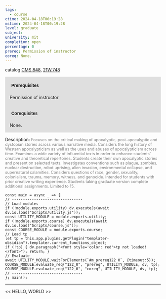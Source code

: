 ```yaml
---
tags:
  - course
ctime: 2024-04-18T00:19:28
mstime: 2024-04-18T00:19:28
level: graduate
subject: 
university: mit
completion: open
percentage: 0
prereq: Permission of instructor
coreq: None.
---
```


catalog [CMS.848](http://student.mit.edu/catalog/mCMSa.html#CMS.848), [21W.748](http://student.mit.edu/catalog/m21Wa.html#21W.748)

<span style="display: block; padding: 15px; background-color: rgb(100, 100, 100, 0.2);"><font id="m_prereq122_0" style="display: block; font-family: Arial, sans-serif; font-weight: bold; padding: 5px">Prerequisites</font><br><span id="prereq122_0">Permission of instructor</span></span>
<span style="display: block; padding: 15px; background-color: rgb(100, 100, 100, 0.2);"><font id="m_coreq122_0" style="display: block; font-family: Arial, sans-serif; font-weight: bold; padding: 5px">Corequisites</font><br><span id="coreq122_0">None.</span></span>

<font style="">Description:</font>
<font style="color: grey; font-size: 0.8rem;">Focuses on the critical making of apocalyptic, post-apocalyptic and dystopian stories across various narrative media. Considers the long history of Western apocalypticism as well as the uses and abuses of apocalypticism across time. Examines a wide variety of influential texts in order to enhance students' creative and theoretical repertoires. Students create their own apocalyptic stories and present on selected texts. Investigates conventions such as plague, zombies, nuclear destruction, robot uprising, alien invasion, environmental collapse, and supernatural calamities. Considers questions of race, gender, sexuality, colonialism, trauma, memory, witness, and genocide. Intended for students with prior creative writing experience. Students taking graduate version complete additional assignments. Limited to 15.</font>

```dataviewjs
const main = async _ => {
// --------------------------------
// Load modules
if (!module.exports.utility) dv.executeJs(await dv.io.load("Scripts/utility.js"));
const UTILITY_MODULE = module.exports.utility;
if (!module.exports.course) dv.executeJs(await dv.io.load("Scripts/course.js"));
const COURSE_MODULE = module.exports.course;
// Load tp
let tp = this.app.plugins.getPlugin("templater-obsidian").templater.current_functions_object;
if (!tp) { dv.paragraph("<font style='color: red'>tp not loaded!</font>"); return; }
// Evaluate
await UTILITY_MODULE.waitForElements(`#m_prereq122_0`, {timeout:5});
COURSE_MODULE.evaluate_req("122_0", "prereq", UTILITY_MODULE, dv, tp);
COURSE_MODULE.evaluate_req("122_0", "coreq", UTILITY_MODULE, dv, tp);
// --------------------------------
}; main();
```

---

<< HELLO, WORLD >>
